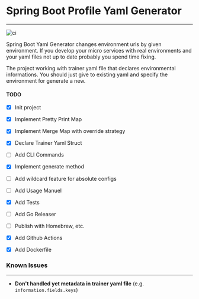 # Spring Boot Profile Yaml Generator

-------------------------------------

![ci](https://github.com/nekinci/spring-profile-generator/actions/workflows/ci.yaml/badge.svg)


Spring Boot Yaml Generator changes environment urls by given environment.
If you develop your micro services with real environments and your yaml files not up to date probably you spend time fixing.

The project working with trainer yaml file that declares environmental informations. You should just give to existing yaml and specify the environment for generate a new.

#### TODO

* [x] Init project
* [x] Implement Pretty Print Map
* [x] Implement Merge Map with override strategy
* [x] Declare Trainer Yaml Struct
* [ ] Add CLI Commands
* [x] Implement generate method
* [ ] Add wildcard feature for absolute configs
* [ ] Add Usage Manuel
* [x] Add Tests
* [ ] Add Go Releaser
* [ ] Publish with Homebrew, etc.
* [x] Add Github Actions
* [x] Add Dockerfile


### Known Issues

-------

- **Don't handled yet metadata in trainer yaml file** (e.g. `information.fields.keys`)